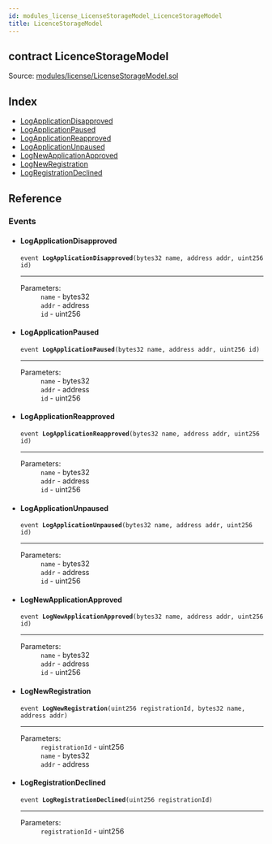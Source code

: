 ```yaml
---
id: modules_license_LicenseStorageModel_LicenceStorageModel
title: LicenceStorageModel
---
```


<div class="contract-doc"><div class="contract"><h2 class="contract-header"><span class="contract-kind">contract</span> LicenceStorageModel</h2><div class="source">Source: <a href="/blob/v1.0.0/contracts/modules/license/LicenseStorageModel.sol" target="_blank">modules/license/LicenseStorageModel.sol</a></div></div><div class="index"><h2>Index</h2><ul><li><a href="modules_license_LicenseStorageModel_LicenceStorageModel.html#LogApplicationDisapproved">LogApplicationDisapproved</a></li><li><a href="modules_license_LicenseStorageModel_LicenceStorageModel.html#LogApplicationPaused">LogApplicationPaused</a></li><li><a href="modules_license_LicenseStorageModel_LicenceStorageModel.html#LogApplicationReapproved">LogApplicationReapproved</a></li><li><a href="modules_license_LicenseStorageModel_LicenceStorageModel.html#LogApplicationUnpaused">LogApplicationUnpaused</a></li><li><a href="modules_license_LicenseStorageModel_LicenceStorageModel.html#LogNewApplicationApproved">LogNewApplicationApproved</a></li><li><a href="modules_license_LicenseStorageModel_LicenceStorageModel.html#LogNewRegistration">LogNewRegistration</a></li><li><a href="modules_license_LicenseStorageModel_LicenceStorageModel.html#LogRegistrationDeclined">LogRegistrationDeclined</a></li></ul></div><div class="reference"><h2>Reference</h2><div class="events"><h3>Events</h3><ul><li><div class="item event"><span id="LogApplicationDisapproved" class="anchor-marker"></span><h4 class="name">LogApplicationDisapproved</h4><div class="body"><code class="signature">event <strong>LogApplicationDisapproved</strong><span>(bytes32 name, address addr, uint256 id) </span></code><hr/><dl><dt><span class="label-parameters">Parameters:</span></dt><dd><div><code>name</code> - bytes32</div><div><code>addr</code> - address</div><div><code>id</code> - uint256</div></dd></dl></div></div></li><li><div class="item event"><span id="LogApplicationPaused" class="anchor-marker"></span><h4 class="name">LogApplicationPaused</h4><div class="body"><code class="signature">event <strong>LogApplicationPaused</strong><span>(bytes32 name, address addr, uint256 id) </span></code><hr/><dl><dt><span class="label-parameters">Parameters:</span></dt><dd><div><code>name</code> - bytes32</div><div><code>addr</code> - address</div><div><code>id</code> - uint256</div></dd></dl></div></div></li><li><div class="item event"><span id="LogApplicationReapproved" class="anchor-marker"></span><h4 class="name">LogApplicationReapproved</h4><div class="body"><code class="signature">event <strong>LogApplicationReapproved</strong><span>(bytes32 name, address addr, uint256 id) </span></code><hr/><dl><dt><span class="label-parameters">Parameters:</span></dt><dd><div><code>name</code> - bytes32</div><div><code>addr</code> - address</div><div><code>id</code> - uint256</div></dd></dl></div></div></li><li><div class="item event"><span id="LogApplicationUnpaused" class="anchor-marker"></span><h4 class="name">LogApplicationUnpaused</h4><div class="body"><code class="signature">event <strong>LogApplicationUnpaused</strong><span>(bytes32 name, address addr, uint256 id) </span></code><hr/><dl><dt><span class="label-parameters">Parameters:</span></dt><dd><div><code>name</code> - bytes32</div><div><code>addr</code> - address</div><div><code>id</code> - uint256</div></dd></dl></div></div></li><li><div class="item event"><span id="LogNewApplicationApproved" class="anchor-marker"></span><h4 class="name">LogNewApplicationApproved</h4><div class="body"><code class="signature">event <strong>LogNewApplicationApproved</strong><span>(bytes32 name, address addr, uint256 id) </span></code><hr/><dl><dt><span class="label-parameters">Parameters:</span></dt><dd><div><code>name</code> - bytes32</div><div><code>addr</code> - address</div><div><code>id</code> - uint256</div></dd></dl></div></div></li><li><div class="item event"><span id="LogNewRegistration" class="anchor-marker"></span><h4 class="name">LogNewRegistration</h4><div class="body"><code class="signature">event <strong>LogNewRegistration</strong><span>(uint256 registrationId, bytes32 name, address addr) </span></code><hr/><dl><dt><span class="label-parameters">Parameters:</span></dt><dd><div><code>registrationId</code> - uint256</div><div><code>name</code> - bytes32</div><div><code>addr</code> - address</div></dd></dl></div></div></li><li><div class="item event"><span id="LogRegistrationDeclined" class="anchor-marker"></span><h4 class="name">LogRegistrationDeclined</h4><div class="body"><code class="signature">event <strong>LogRegistrationDeclined</strong><span>(uint256 registrationId) </span></code><hr/><dl><dt><span class="label-parameters">Parameters:</span></dt><dd><div><code>registrationId</code> - uint256</div></dd></dl></div></div></li></ul></div></div></div>
